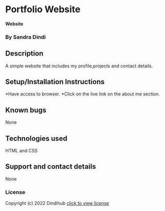 # Portfolio Website
#### Website
### By Sandra Dindi
## Description
A simple website that includes my profile,projects and contact details.
## Setup/Installation Instructions
*Have access to browser.
*Click on the live link on the about me section.
## Known bugs
None
## Technologies used
HTML and CSS
## Support and contact details
None
### License
Copyright (c) 2022 Dindihub [click to view license](LICENSE)

